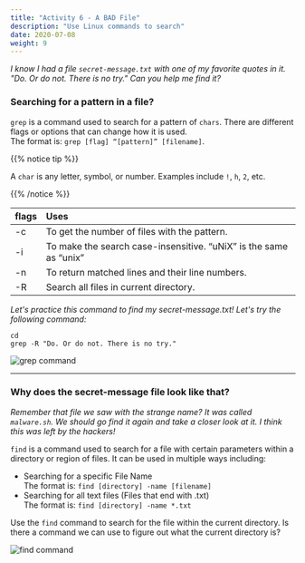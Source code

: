 ```yaml
---
title: "Activity 6 - A BAD File"
description: "Use Linux commands to search"
date: 2020-07-08
weight: 9
---
```


*I know I had a file `secret-message.txt` with one of my favorite quotes in it. "Do. Or do not. There is no try." Can you help me find it?*

### Searching for a pattern in a file?

`grep` is a command used to search for a pattern of `chars`. There are different flags or options that can change how it is used.  
The format is: `grep [flag] “[pattern]” [filename]`.

{{% notice tip %}}

A `char` is any letter, symbol, or number. Examples include `!`, `h`, `2`, etc.

{{% /notice %}}


|flags | Uses |
| :--- | :---- |
| -c | To get the number of files with the pattern. |
| -i | To make the search case-insensitive. “uNiX” is the same as “unix” |
| -n | To return matched lines and their line numbers. |
| -R | Search all files in current directory. |

*Let's practice this command to find my secret-message.txt! Let's try the following command:*

```
cd
grep -R "Do. Or do not. There is no try."
```

![grep command](../images/Act6.1.png?classes=border,shadow)

--------------------------

### Why does the secret-message file look like that?

*Remember that file we saw with the strange name? It was called `malware.sh`. We should go find it again and take a closer look at it. I think this was left by the hackers!*

`find` is a command used to search for a file with certain parameters within a directory or region of files. It can be used in multiple ways including:

- Searching for a specific File Name  
 The format is: `find [directory] -name [filename]`
- Searching for all text files (Files that end with .txt)  
 The format is: `find [directory] -name *.txt`

Use the `find` command to search for the file within the current directory. Is there a command we can use to figure out what the current directory is?

![find command](../images/Act6.2.png?classes=border,shadow)

